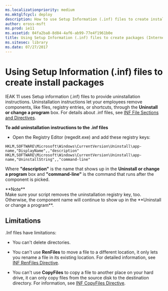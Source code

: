```yaml
---
ms.localizationpriority: medium
ms.mktglfcycl: deploy
description: How to use Setup Information (.inf) files to create installation packages.
author: eross-msft
ms.prod: ie11
ms.assetid: 04fa2ba8-8d84-4af6-ab99-77e4f1961b0e
title: Using Setup Information (.inf) files to create packages (Internet Explorer 11 for IT Pros)
ms.sitesec: library
ms.date: 07/27/2017
---
```



# Using Setup Information (.inf) files to create install packages
IEAK 11 uses Setup information (.inf) files to provide uninstallation instructions. Uninstallation instructions let your employees remove components, like files, registry entries, or shortcuts, through the **Uninstall or change a program** box. For details about .inf files, see [INF File Sections and Directives](https://go.microsoft.com/fwlink/p/?LinkId=327959).

 **To add uninstallation instructions to the .inf files**

-   Open the Registry Editor (regedit.exe) and add these registry keys:
```
HKLM,SOFTWARE\Microsoft\Windows\CurrentVersion\Uninstall\app-name,"DisplayName",,"description"
HKLM,SOFTWARE\Microsoft\Windows\CurrentVersion\Uninstall\app-name,"UninstallString",,"command-line"
```
Where **"description"** is the name that shows up in the **Uninstall or change a program** box and **"command-line"** is the command that runs after the component is picked.
<p>**Note**<br>
Make sure your script removes the uninstallation registry key, too. Otherwise, the component name will continue to show up in the **Uninstall or change a program**.

## Limitations
.Inf files have limitations:

-   You can't delete directories.

-   You can't use **RenFiles** to move a file to a different location, it only lets you rename a file in its existing location. For detailed information, see [INF RenFiles Directive](https://go.microsoft.com/fwlink/p/?LinkId=298508).

-   You can't use **CopyFiles** to copy a file to another place on your hard drive, it can only copy files from the source disk to the destination directory. For information, see [INF CopyFiles Directive](https://go.microsoft.com/fwlink/p/?LinkId=298510).

 

 



